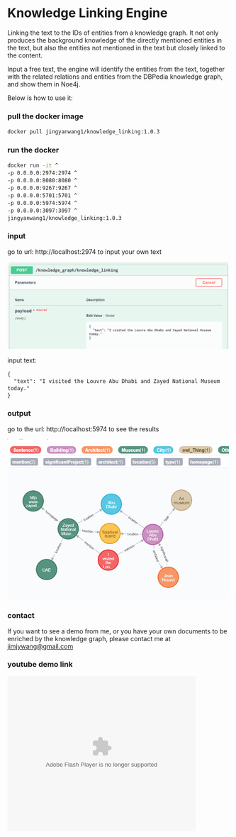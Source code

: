 # Knowledge Linking Engine

Linking the text to the IDs of entities from a knowledge graph. It not only produces the background knowledge of the directly mentioned entities in the text, but also the entities not mentioned in the text but closely linked to the content.

Input a free text, the engine will identify the entities from the text, together with the related relations and entities from the DBPedia knowledge graph, and show them in Noe4j. 

Below is how to use it:

### pull the docker image

```bash
docker pull jingyanwang1/knowledge_linking:1.0.3
```

### run the docker 

```bash
docker run -it ^
-p 0.0.0.0:2974:2974 ^
-p 0.0.0.0:8080:8080 ^
-p 0.0.0.0:9267:9267 ^
-p 0.0.0.0:5701:5701 ^
-p 0.0.0.0:5974:5974 ^
-p 0.0.0.0:3097:3097 ^
jingyanwang1/knowledge_linking:1.0.3
```


### input 

go to url: http://localhost:2974 to input your own text

<img src="input.png" width="500">

input text:

```
{
  "text": "I visited the Louvre Abu Dhabi and Zayed National Museum today."
}
```

### output 

go to the url: http://localhost:5974 to see the results

<img src="WeChat%20Screenshot_20211209224203.png" width="500">

### contact

If you want to see a demo from me, or you have your own documents to be enriched by the knowledge graph, please contact me at jimjywang@gmail.com

### youtube demo link

<object width="425" height="350">
  <param name="movie" value="https://youtu.be/jCqvBPSn4rA" />
  <param name="wmode" value="transparent" />
  <embed src="https://youtu.be/jCqvBPSn4rA"
         type="application/x-shockwave-flash"
         wmode="transparent" width="425" height="350" />
</object>
